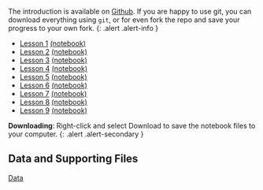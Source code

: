 <!--
.. title: Python Course
.. hidetitle: true
.. slug: course
.. date: 2019-09-03 01:04:08 UTC+01:00
.. tags: 
.. category: 
.. link: 
.. description: 
.. type: text
.. jumbotron: Python Introduction
.. jumbotron_text: An brief introduction targeted at first time users of Python who do not have programming experience.
.. jumbotron_color: #FFE162
-->

The introduction is available on [Github](https://github.com/bashtage/python-introduction). 
If you are happy to use git, you can download everything
using `git`, or for even fork the repo and save your progress to your own fork.
{: .alert .alert-info }

* [Lesson 1](/teaching/python/course/lesson-1/) [(notebook)](/files/teaching/python/course/lesson-1.ipynb)
* [Lesson 2](/teaching/python/course/lesson-2/) [(notebook)](/files/teaching/python/course/lesson-2.ipynb)
* [Lesson 3](/teaching/python/course/lesson-3/) [(notebook)](/files/teaching/python/course/lesson-3.ipynb)
* [Lesson 4](/teaching/python/course/lesson-4/) [(notebook)](/files/teaching/python/course/lesson-4.ipynb)
* [Lesson 5](/teaching/python/course/lesson-5/) [(notebook)](/files/teaching/python/course/lesson-5.ipynb)
* [Lesson 6](/teaching/python/course/lesson-6/) [(notebook)](/files/teaching/python/course/lesson-6.ipynb)
* [Lesson 7](/teaching/python/course/lesson-7/) [(notebook)](/files/teaching/python/course/lesson-7.ipynb)
* [Lesson 8](/teaching/python/course/lesson-8/) [(notebook)](/files/teaching/python/course/lesson-8.ipynb)
* [Lesson 9](/teaching/python/course/lesson-9/) [(notebook)](/files/teaching/python/course/lesson-9.ipynb)

**Downloading**: Right-click and select Download to save the notebook files to your computer.
{: .alert .alert-secondary }


## Data and Supporting Files
[Data](/files/teaching/python/course/data.zip) <i class="primary far fa-file-archive"></i>

